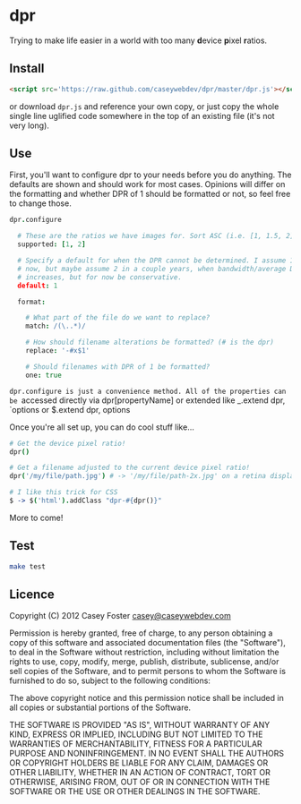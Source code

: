 dpr
===

Trying to make life easier in a world with too many **d**evice **p**ixel
**r**atios.

Install
-------

```html
<script src='https://raw.github.com/caseywebdev/dpr/master/dpr.js'></script>
```

or download `dpr.js` and reference your own copy, or just copy the whole
single line uglified code somewhere in the top of an existing file (it's not
very long).

Use
---

First, you'll want to configure dpr to your needs before you do anything. The
defaults are shown and should work for most cases. Opinions will differ on the
formatting and whether DPR of 1 should be formatted or not, so feel free to
change those.

```coffeescript
dpr.configure

  # These are the ratios we have images for. Sort ASC (i.e. [1, 1.5, 2])
  supported: [1, 2]

  # Specify a default for when the DPR cannot be determined. I assume 1 for
  # now, but maybe assume 2 in a couple years, when bandwidth/average DPR
  # increases, but for now be conservative.
  default: 1

  format:

    # What part of the file do we want to replace?
    match: /(\..*)/

    # How should filename alterations be formatted? (# is the dpr)
    replace: '-#x$1'

    # Should filenames with DPR of 1 be formatted?
    one: true
```

`dpr.configure is just a convenience method. All of the properties can be
`accessed directly via dpr[propertyName] or extended like _.extend dpr,
`options or $.extend dpr, options

Once you're all set up, you can do cool stuff like...

```coffeescript
# Get the device pixel ratio!
dpr()

# Get a filename adjusted to the current device pixel ratio!
dpr('/my/file/path.jpg') # -> '/my/file/path-2x.jpg' on a retina display

# I like this trick for CSS
$ -> $('html').addClass "dpr-#{dpr()}"
```

More to come!

Test
----

```bash
make test
```


Licence
-------

Copyright (C) 2012 Casey Foster <casey@caseywebdev.com>

Permission is hereby granted, free of charge, to any person obtaining a copy
of this software and associated documentation files (the "Software"), to deal
in the Software without restriction, including without limitation the rights
to use, copy, modify, merge, publish, distribute, sublicense, and/or sell
copies of the Software, and to permit persons to whom the Software is
furnished to do so, subject to the following conditions:

The above copyright notice and this permission notice shall be included in all
copies or substantial portions of the Software.

THE SOFTWARE IS PROVIDED "AS IS", WITHOUT WARRANTY OF ANY KIND, EXPRESS OR
IMPLIED, INCLUDING BUT NOT LIMITED TO THE WARRANTIES OF MERCHANTABILITY,
FITNESS FOR A PARTICULAR PURPOSE AND NONINFRINGEMENT. IN NO EVENT SHALL THE
AUTHORS OR COPYRIGHT HOLDERS BE LIABLE FOR ANY CLAIM, DAMAGES OR OTHER
LIABILITY, WHETHER IN AN ACTION OF CONTRACT, TORT OR OTHERWISE, ARISING FROM,
OUT OF OR IN CONNECTION WITH THE SOFTWARE OR THE USE OR OTHER DEALINGS IN THE
SOFTWARE.

